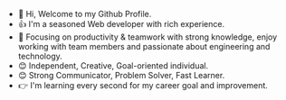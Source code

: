 - 👋 Hi, Welcome to my Github Profile.
- 👍 I'm a seasoned Web developer with rich experience.
- 👀 Focusing on productivity & teamwork with strong knowledge, enjoy working with team members and passionate about engineering and technology.
- 😊 Independent, Creative, Goal-oriented individual.
- 😊 Strong Communicator, Problem Solver, Fast Learner.
- 👉 I'm learning every second for my career goal and improvement.

<!---
MarkDrake0916/MarkDrake0916 is a ✨ special ✨ repository because its `README.md` (this file) appears on your GitHub profile.
You can click the Preview link to take a look at your changes.
--->
